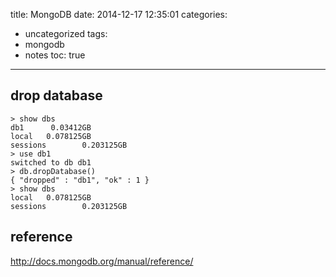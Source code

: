 title: MongoDB
date: 2014-12-17 12:35:01
categories:
- uncategorized
tags:
- mongodb
- notes
toc: true
---

## drop database

```
> show dbs
db1      0.03412GB
local   0.078125GB
sessions        0.203125GB
> use db1
switched to db db1
> db.dropDatabase()
{ "dropped" : "db1", "ok" : 1 }
> show dbs
local   0.078125GB
sessions        0.203125GB
```

## reference

http://docs.mongodb.org/manual/reference/
